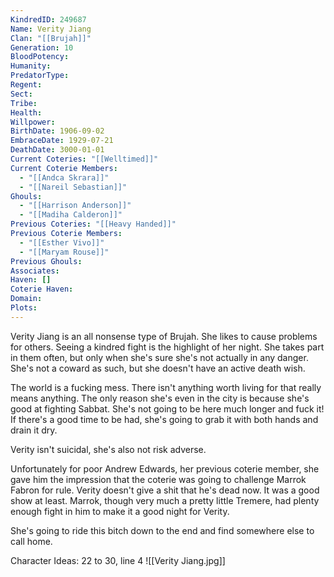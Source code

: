```yaml
---
KindredID: 249687
Name: Verity Jiang
Clan: "[[Brujah]]"
Generation: 10
BloodPotency: 
Humanity: 
PredatorType: 
Regent: 
Sect: 
Tribe: 
Health: 
Willpower: 
BirthDate: 1906-09-02
EmbraceDate: 1929-07-21
DeathDate: 3000-01-01
Current Coteries: "[[Welltimed]]"
Current Coterie Members:
  - "[[Andca Skrara]]"
  - "[[Nareil Sebastian]]"
Ghouls:
  - "[[Harrison Anderson]]"
  - "[[Madiha Calderon]]"
Previous Coteries: "[[Heavy Handed]]"
Previous Coterie Members:
  - "[[Esther Vivo]]"
  - "[[Maryam Rouse]]"
Previous Ghouls: 
Associates: 
Haven: []
Coterie Haven: 
Domain: 
Plots:
---
```


Verity Jiang is an all nonsense type of Brujah. She likes to cause problems for others. Seeing a kindred fight is the highlight of her night. She takes part in them often, but only when she's sure she's not actually in any danger. She's not a coward as such, but she doesn't have an active death wish. 

The world is a fucking mess. There isn't anything worth living for that really means anything. The only reason she's even in the city is because she's good at fighting Sabbat. She's not going to be here much longer and fuck it! If there's a good time to be had, she's going to grab it with both hands and drain it dry.

Verity isn't suicidal, she's also not risk adverse. 

Unfortunately for poor Andrew Edwards, her previous coterie member, she gave him the impression that the coterie was going to challenge Marrok Fabron for rule. Verity doesn't give a shit that he's dead now. It was a good show at least. Marrok, though very much a pretty little Tremere, had plenty enough fight in him to make it a good night for Verity.

She's going to ride this bitch down to the end and find somewhere else to call home. 

Character Ideas: 
22 to 30, line 4
![[Verity Jiang.jpg]]
